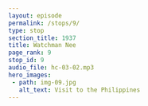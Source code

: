 ```yaml
---
layout: episode
permalink: /stops/9/
type: stop
section_title: 1937
title: Watchman Nee
page_rank: 9
stop_id: 9
audio_file: hc-03-02.mp3
hero_images:
 - path: img-09.jpg
   alt_text: Visit to the Philippines
---
```


<!--- TRANSCRIPT
On the day of his arrival in Manila, the brothers eagerly gathered at the pier to welcome Brother Nee. As the ship docked, it took a while before they saw a tall man standing by the railings, smiling and waving at them while waiting to disembark.
-->